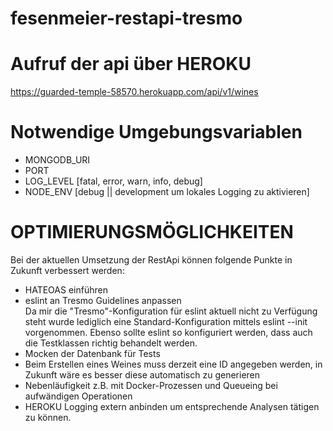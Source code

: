 # fesenmeier-restapi-tresmo

# Aufruf der api über HEROKU
https://guarded-temple-58570.herokuapp.com/api/v1/wines

# Notwendige Umgebungsvariablen
- MONGODB_URI
- PORT
- LOG_LEVEL [fatal, error, warn, info, debug]
- NODE_ENV [debug || development um lokales Logging zu aktivieren]

# OPTIMIERUNGSMÖGLICHKEITEN
Bei der aktuellen Umsetzung der RestApi können folgende Punkte in Zukunft verbessert werden:


* HATEOAS einführen
* eslint an Tresmo Guidelines anpassen </br>Da mir die "Tresmo"-Konfiguration für eslint aktuell nicht zu Verfügung steht wurde lediglich eine Standard-Konfiguration mittels eslint --init vorgenommen. Ebenso sollte eslint so konfiguriert werden, dass auch die Testklassen richtig behandelt werden.
* Mocken der Datenbank für Tests
* Beim Erstellen eines Weines muss derzeit eine ID angegeben werden, in Zukunft wäre es besser diese automatisch zu generieren
* Nebenläufigkeit z.B. mit Docker-Prozessen und Queueing bei aufwändigen Operationen
* HEROKU Logging extern anbinden um entsprechende Analysen tätigen zu können.

